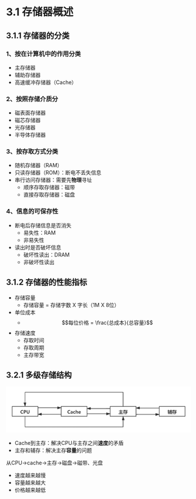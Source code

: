 # 3.1 存储器概述

## 3.1.1 存储器的分类

### 1、按在计算机中的作用分类

* 主存储器
* 辅助存储器
* 高速缓冲存储器（Cache）

### 2、按照存储介质分

* 磁表面存储器
* 磁芯存储器
* 光存储器
* 半导体存储器

### 3、按存取方式分类

* 随机存储器（RAM）
* 只读存储器（ROM）：断电不丢失信息
* 串行访问存储器：需要先**物理**寻址
  * 顺序存取存储器：磁带
  * 直接存取存储器：磁盘

### 4、信息的可保存性

* 断电后存储信息是否消失
  * 易失性：RAM
  * 非易失性
* 读出时是否破坏信息
  * 破坏性读出：DRAM
  * 非破坏性读出

## 3.1.2 存储器的性能指标

* 存储容量
  * 存储容量 = 存储字数 X 字长（1M X 8位）
* 单位成本
  * $$每位价格 = \frac{总成本}{总容量}$$ 
* 存储速度
  * 存取时间
  * 存取周期
  * 主存带宽



## 3.2.1 多级存储结构

![](../.gitbook/assets/cun-chu-ceng-ci-.png)

* Cache到主存：解决CPU与主存之间**速度**的矛盾
* 主存和辅存：解决主存**容量**的问题

从CPU→cache→主存→磁盘→磁带、光盘

* 速度越来越慢
* 容量越来越大
* 价格越来越低

